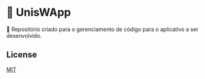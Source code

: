 # 🦄 UnisWApp

🚀 Repositório criado para o gerenciamento de código para o aplicativo a ser desenvolvido.


## License
[MIT](https://choosealicense.com/licenses/mit/)
